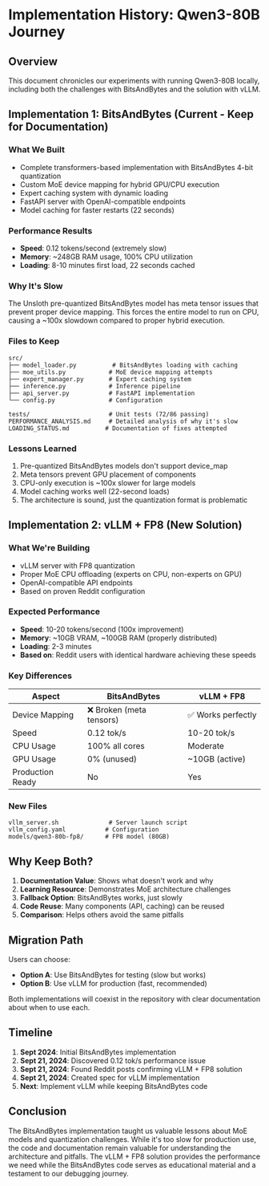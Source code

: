 # Implementation History: Qwen3-80B Journey

## Overview
This document chronicles our experiments with running Qwen3-80B locally, including both the challenges with BitsAndBytes and the solution with vLLM.

## Implementation 1: BitsAndBytes (Current - Keep for Documentation)

### What We Built
- Complete transformers-based implementation with BitsAndBytes 4-bit quantization
- Custom MoE device mapping for hybrid GPU/CPU execution
- Expert caching system with dynamic loading
- FastAPI server with OpenAI-compatible endpoints
- Model caching for faster restarts (22 seconds)

### Performance Results
- **Speed**: 0.12 tokens/second (extremely slow)
- **Memory**: ~248GB RAM usage, 100% CPU utilization
- **Loading**: 8-10 minutes first load, 22 seconds cached

### Why It's Slow
The Unsloth pre-quantized BitsAndBytes model has meta tensor issues that prevent proper device mapping. This forces the entire model to run on CPU, causing a ~100x slowdown compared to proper hybrid execution.

### Files to Keep
```
src/
├── model_loader.py          # BitsAndBytes loading with caching
├── moe_utils.py            # MoE device mapping attempts
├── expert_manager.py       # Expert caching system
├── inference.py            # Inference pipeline
├── api_server.py           # FastAPI implementation
└── config.py               # Configuration

tests/                      # Unit tests (72/86 passing)
PERFORMANCE_ANALYSIS.md     # Detailed analysis of why it's slow
LOADING_STATUS.md          # Documentation of fixes attempted
```

### Lessons Learned
1. Pre-quantized BitsAndBytes models don't support device_map
2. Meta tensors prevent GPU placement of components
3. CPU-only execution is ~100x slower for large models
4. Model caching works well (22-second loads)
5. The architecture is sound, just the quantization format is problematic

## Implementation 2: vLLM + FP8 (New Solution)

### What We're Building
- vLLM server with FP8 quantization
- Proper MoE CPU offloading (experts on CPU, non-experts on GPU)
- OpenAI-compatible API endpoints
- Based on proven Reddit configuration

### Expected Performance
- **Speed**: 10-20 tokens/second (100x improvement)
- **Memory**: ~10GB VRAM, ~100GB RAM (properly distributed)
- **Loading**: 2-3 minutes
- **Based on**: Reddit users with identical hardware achieving these speeds

### Key Differences
| Aspect | BitsAndBytes | vLLM + FP8 |
|--------|--------------|------------|
| Device Mapping | ❌ Broken (meta tensors) | ✅ Works perfectly |
| Speed | 0.12 tok/s | 10-20 tok/s |
| CPU Usage | 100% all cores | Moderate |
| GPU Usage | 0% (unused) | ~10GB (active) |
| Production Ready | No | Yes |

### New Files
```
vllm_server.sh              # Server launch script
vllm_config.yaml           # Configuration
models/qwen3-80b-fp8/      # FP8 model (80GB)
```

## Why Keep Both?

1. **Documentation Value**: Shows what doesn't work and why
2. **Learning Resource**: Demonstrates MoE architecture challenges
3. **Fallback Option**: BitsAndBytes works, just slowly
4. **Code Reuse**: Many components (API, caching) can be reused
5. **Comparison**: Helps others avoid the same pitfalls

## Migration Path

Users can choose:
- **Option A**: Use BitsAndBytes for testing (slow but works)
- **Option B**: Use vLLM for production (fast, recommended)

Both implementations will coexist in the repository with clear documentation about when to use each.

## Timeline

1. **Sept 2024**: Initial BitsAndBytes implementation
2. **Sept 21, 2024**: Discovered 0.12 tok/s performance issue
3. **Sept 21, 2024**: Found Reddit posts confirming vLLM + FP8 solution
4. **Sept 21, 2024**: Created spec for vLLM implementation
5. **Next**: Implement vLLM while keeping BitsAndBytes code

## Conclusion

The BitsAndBytes implementation taught us valuable lessons about MoE models and quantization challenges. While it's too slow for production use, the code and documentation remain valuable for understanding the architecture and pitfalls. The vLLM + FP8 solution provides the performance we need while the BitsAndBytes code serves as educational material and a testament to our debugging journey.
